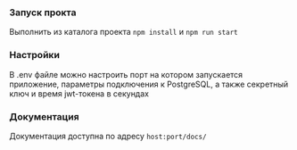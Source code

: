 ### Запуск прокта

Выполнить из каталога проекта `npm install` и `npm run start`

### Настройки

В .env файле можно настроить порт на котором запускается приложение, параметры подключения к PostgreSQL, а также секретный ключ и время jwt-токена в секундах

### Документация

Документация доступна по адресу ```host:port/docs/```